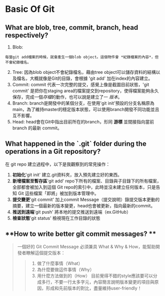 # Basic Of Git

## **What are  blob, tree, commit, branch, head respectively?**
1. Blob: 
```
每當git add檔案的時候，就會產生一個blob object。這個物件會 *紀錄檔案的內容*，但不會紀錄檔名。
```
2. Tree: 
    因為blob object不會紀錄檔名，藉由tree object可以儲存資料的結構以及檔名，大概就像是Git的目錄，會根據 'git add' 加在index的內容建立。 
3. Commit:
    commit 代表一次完整的提交，感覺上像是截圖目前狀態，'git commit' 是把你在staging area的檔案提交到repository，使得檔案能夠永久保存，完成一個*存檔*的動作，也可以說是建立了一 *版本*。
4. Branch:
    branch是開發中的某個分支，在使用'git init'預設的分支名稱原為main，為了維持master的穩定版本狀態，可以使用branch開發不同功能並且互不影響。
5. Head:
    head會在Git中指出目前所在的branch，形同 **游標** 並間接指向當前 branch 的最新 commit。    

## **What happened in the ˋ.gitˋ folder during the operations in a Git repository?**
在 git repo 建立過程中，以下是我觀察到的常見操作：
1. **初始化**'git init'
    建立.git資料夾，放入預先建立好的東西。
2. **新增檔案至暫存區**'git add'
    repo下所有的檔案、目錄與子目錄下的所有檔案，全部都會被加入到這個 Git repo的索引中，此時並沒未建立任何版本，只是告知 Git 這些檔案「即將」被加到版本管理中。
3. **提交變更**'git commit'
    加上commit Message（提交說明）錄提交版本更動的摘要，建立一個最新的版本變更，head也會被更新，指向最新的commit。
4. **推送到遠端**'git push'
    將本地的提交推送到遠端（ex.GitHub）
5. **檢查狀態**'git status'
    檢視現在工作目錄的狀態
## **How to write better git commit messages? **
>一個好的 Git Commit Message 必須兼具 What & Why & How，能幫助開發者瞭解這個提交版本：
>
>>1. 做了什麼事情（What）
>>2. 為什麼要做這件事情（Why）
>>3. 用什麼方法做到的（How）
>目前覺得不錯的style應該要可以分成多行，不要一行太多字元，內容簡言說明版本變更的項目與原因，形成和先前版本的對比，盡量維持user-friendly！
>
